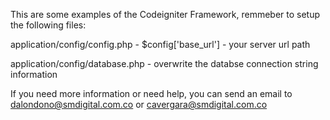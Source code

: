 This are some examples of the Codeigniter Framework, remmeber to setup the following files:

application/config/config.php - $config['base_url'] - your server url path

application/config/database.php  - overwrite the databse connection string information

If you need more information or need help, you can send an email to dalondono@smdigital.com.co or cavergara@smdigital.com.co
